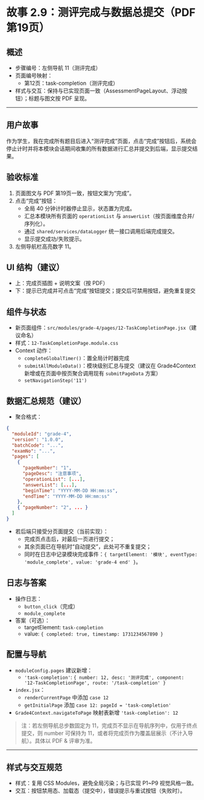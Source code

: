 # 故事 2.9：测评完成与数据总提交（PDF 第19页）

## 概述
- 步骤编号：左侧导航 11（测评完成）
- 页面编号映射：
  - 第12页：task-completion（测评完成）
- 样式与交互：保持与已实现页面一致（AssessmentPageLayout、浮动按钮）；标题与图文按 PDF 呈现。

---

## 用户故事
作为学生，我在完成所有题目后进入“测评完成”页面，点击“完成”按钮后，系统会停止计时并将本模块会话期间收集的所有数据进行汇总并提交到后端，显示提交结果。

## 验收标准
1. 页面图文与 PDF 第19页一致，按钮文案为“完成”。
2. 点击“完成”按钮：
   - 全局 40 分钟计时器停止显示，状态置为完成。
   - 汇总本模块所有页面的 `operationList` 与 `answerList`（按页面维度合并/序列化）。
   - 通过 `shared/services/dataLogger` 统一接口调用后端完成提交。
   - 显示提交成功/失败提示。
3. 左侧导航栏高亮数字 11。

## UI 结构（建议）
- 上：完成页插图 + 说明文案（按 PDF）
- 下：提示已完成并可点击“完成”按钮提交；提交后可禁用按钮，避免重复提交

## 组件与状态
- 新页面组件：`src/modules/grade-4/pages/12-TaskCompletionPage.jsx`（建议命名）
- 样式：`12-TaskCompletionPage.module.css`
- Context 动作：
  - `completeGlobalTimer()`：置全局计时器完成
  - `submitAllModuleData()`：模块级别汇总与提交（建议在 Grade4Context 新增或在页面中按页聚合调用现有 `submitPageData` 方案）
  - `setNavigationStep('11')`

## 数据汇总规范（建议）
- 聚合格式：
```json
{
  "moduleId": "grade-4",
  "version": "1.0.0",
  "batchCode": "...",
  "examNo": "...",
  "pages": [
    {
      "pageNumber": "1",
      "pageDesc": "注意事项",
      "operationList": [...],
      "answerList": [...],
      "beginTime": "YYYY-MM-DD HH:mm:ss",
      "endTime": "YYYY-MM-DD HH:mm:ss"
    },
    { "pageNumber": "2", ... }
  ]
}
```
- 若后端只接受分页面提交（当前实现）：
  - 完成页点击后，对最后一页进行提交；
  - 其余页面已在导航时“自动提交”，此处可不重复提交；
  - 同时在日志中记录模块完成事件：`{ targetElement: '模块', eventType: 'module_complete', value: 'grade-4 end' }`。

## 日志与答案
- 操作日志：
  - `button_click`（完成）
  - `module_complete`
- 答案（可选）：
  - targetElement: `task-completion`
  - value: `{ completed: true, timestamp: 1731234567890 }`

## 配置与导航
- `moduleConfig.pages` 建议新增：
  - `'task-completion'`: `{ number: 12, desc: '测评完成', component: '12-TaskCompletionPage', route: '/task-completion' }`
- `index.jsx`：
  - `renderCurrentPage` 中添加 `case 12`
  - `getInitialPage` 添加 `case 12: pageId = 'task-completion'`
- `Grade4Context.navigateToPage` 映射表新增 `'task-completion': 12`

> 注：若左侧导航总步数固定为 11，完成页不显示在导航序列中，仅用于终点提交，则 number 可保持为 11，或者将完成页作为覆盖层展示（不计入导航）。具体以 PDF & 评审为准。

---

## 样式与交互规范
- 样式：复用 CSS Modules，避免全局污染；与已实现 P1~P9 视觉风格一致。
- 交互：按钮禁用态、加载态（提交中），错误提示与重试按钮（失败时）。

